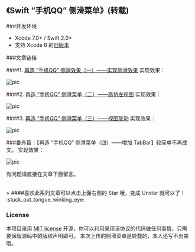 《Swift “手机QQ” 侧滑菜单》(转载)
--

###开发环境

* Xcode 7.0+ / Swift 2.0+
* 支持 Xcode 6 的[旧版本](https://github.com/johnlui/SwiftSideslipLikeQQ/releases/tag/v2.1)

###文章链接

####1. [再造 “手机QQ” 侧滑效果（一）——实现侧滑效果](http://lvwenhan.com/ios/445.html)
实现效果：

![pic](https://raw.githubusercontent.com/johnlui/SwiftSideslipLikeQQ/master/assets/274a1428736205.gif)

####2. [再造 “手机QQ” 侧滑菜单（二）——高仿左视图](http://lvwenhan.com/ios/446.html)
实现效果：

![pic](https://raw.githubusercontent.com/johnlui/SwiftSideslipLikeQQ/master/assets/068a1428761914.gif)

####3. [再造 “手机QQ” 侧滑菜单（三）——视图联动](http://lvwenhan.com/ios/447.html)
实现效果：

![pic](https://raw.githubusercontent.com/johnlui/SwiftSideslipLikeQQ/master/assets/8f171428840820.gif)

###番外篇：【再造 “手机QQ” 侧滑菜单（四）——增加 TabBar】较简单不再成文。
实现效果：

![pic](https://raw.githubusercontent.com/johnlui/SwiftSideslipLikeQQ/master/assets/9.gif)


有问题请直接在文章下面留言。

<br>
> ####喜欢此系列文章可以点击上面右侧的 Star 哦，变成 Unstar 就可以了！ :stuck_out_tongue_winking_eye:

<br>

### License

本项目采用 [MIT license](http://opensource.org/licenses/MIT) 开源，你可以利用采用该协议的代码做任何事情，只需要保留源码中的版权声明即可。
本次上传的侧滑菜单是转载的，本人还写不出来哦。